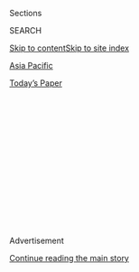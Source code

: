 <div id="app">

<div>

<div>

<div>

<div class="NYTAppHideMasthead css-1q2w90k e1suatyy0">

<div class="section css-ui9rw0 e1suatyy2">

<div class="css-eph4ug er09x8g0">

<div class="css-6n7j50">

</div>

<span class="css-1dv1kvn">Sections</span>

<div class="css-10488qs">

<span class="css-1dv1kvn">SEARCH</span>

</div>

[Skip to content](#site-content)[Skip to site index](#site-index)

</div>

<div id="masthead-section-label" class="css-1wr3we4 eaxe0e00">

[Asia
Pacific](https://www.nytimes3xbfgragh.onion/section/world/asia)

</div>

<div class="css-10698na e1huz5gh0">

</div>

</div>

<div id="masthead-bar-one" class="section hasLinks css-15hmgas e1csuq9d3">

<div class="css-uqyvli e1csuq9d0">

</div>

<div class="css-1uqjmks e1csuq9d1">

</div>

<div class="css-9e9ivx">

[](https://myaccount.nytimes3xbfgragh.onion/auth/login?response_type=cookie&client_id=vi)

</div>

<div class="css-1bvtpon e1csuq9d2">

[Today’s
Paper](https://www.nytimes3xbfgragh.onion/section/todayspaper)

</div>

</div>

</div>

</div>

<div data-aria-hidden="false">

<div id="site-content" data-role="main">

<div>

<div class="css-1aor85t" style="opacity:0.000000001;z-index:-1;visibility:hidden">

<div class="css-1hqnpie">

<div class="css-epjblv">

<span class="css-17xtcya">[Asia
Pacific](/section/world/asia)</span><span class="css-x15j1o">|</span><span class="css-fwqvlz">In
Blow to Taiwan, Solomon Islands Is Said to Switch Relations to
China</span>

</div>

<div class="css-k008qs">

<div class="css-1iwv8en">

<span class="css-18z7m18"></span>

<div>

</div>

</div>

<span class="css-1n6z4y">https://nyti.ms/34GpJnE</span>

<div class="css-1705lsu">

<div class="css-4xjgmj">

<div class="css-4skfbu" data-role="toolbar" data-aria-label="Social Media Share buttons, Save button, and Comments Panel with current comment count" data-testid="share-tools">

  - 
  - 
  - 
  - 
    
    <div class="css-6n7j50">
    
    </div>

  - 

</div>

</div>

</div>

</div>

</div>

</div>

<div id="NYT_TOP_BANNER_REGION" class="css-13pd83m">

</div>

<div id="top-wrapper" class="css-1sy8kpn">

<div id="top-slug" class="css-l9onyx">

Advertisement

</div>

[Continue reading the main
story](#after-top)

<div class="ad top-wrapper" style="text-align:center;height:100%;display:block;min-height:250px">

<div id="top" class="place-ad" data-position="top" data-size-key="top">

</div>

</div>

<div id="after-top">

</div>

</div>

<div id="sponsor-wrapper" class="css-1hyfx7x">

<div id="sponsor-slug" class="css-19vbshk">

Supported by

</div>

[Continue reading the main
story](#after-sponsor)

<div id="sponsor" class="ad sponsor-wrapper" style="text-align:center;height:100%;display:block">

</div>

<div id="after-sponsor">

</div>

</div>

<div class="css-1vkm6nb ehdk2mb0">

# In Blow to Taiwan, Solomon Islands Is Said to Switch Relations to China

</div>

<div class="css-79elbk" data-testid="photoviewer-wrapper">

<div class="css-z3e15g" data-testid="photoviewer-wrapper-hidden">

</div>

<div class="css-1a48zt4 ehw59r15" data-testid="photoviewer-children">

![<span class="css-16f3y1r e13ogyst0" data-aria-hidden="true">Parliament
House in Honiara, Solomon Islands, at center left. The Pacific
archipelago nation has been one of just a few countries with official
relations with
Taiwan.</span><span class="css-cnj6d5 e1z0qqy90" itemprop="copyrightHolder"><span class="css-1ly73wi e1tej78p0">Credit...</span><span><span>Robert
Taupongi/Agence France-Presse — Getty
Images</span></span></span>](https://static01.graylady3jvrrxbe.onion/images/2019/09/16/world/16taiwan/merlin_153900630_4b389913-e138-488d-9dac-509f01e40269-articleLarge.jpg?quality=75&auto=webp&disable=upscale)

</div>

</div>

<div class="css-xt80pu e12qa4dv0">

<div class="css-18e8msd">

<div class="css-vp77d3 epjyd6m0">

<div class="css-1baulvz">

By <span class="css-1baulvz last-byline" itemprop="name">Chris
Horton</span>

</div>

</div>

  - 
    
    <div class="css-ld3wwf e16638kd2">
    
    Sept. 16,
    2019
    
    </div>

  - 
    
    <div class="css-4xjgmj">
    
    <div class="css-d8bdto" data-role="toolbar" data-aria-label="Social Media Share buttons, Save button, and Comments Panel with current comment count" data-testid="share-tools">
    
      - 
      - 
      - 
      - 
        
        <div class="css-6n7j50">
        
        </div>
    
      - 
    
    </div>
    
    </div>

</div>

<div class="css-tk9fsr">

[阅读简体中文版](https://cn.nytimes3xbfgragh.onion/asia-pacific/20190917/solomon-islands-taiwan-china/ "Read in Simplified Chinese")[閱讀繁體中文版](https://cn.nytimes3xbfgragh.onion/asia-pacific/20190917/solomon-islands-taiwan-china/zh-hant/ "Read in Traditional Chinese")

</div>

</div>

<div class="section meteredContent css-1r7ky0e" name="articleBody" itemprop="articleBody">

<div class="css-1fanzo5 StoryBodyCompanionColumn">

<div class="css-53u6y8">

DULAN, Taiwan — The Solomon Islands has reportedly decided to break
diplomatic relations with the government of Taiwan in order to establish
official ties with China, dealing a blow to both Taipei’s global
standing and Washington’s regional diplomacy in the Pacific.

Joseph Wu, the Taiwanese foreign minister, said at a news conference on
Monday that Taiwan had learned that the Solomons, an archipelago east of
Australia, had chosen to end 36 years of recognition of Taiwan’s
government, leaving only 16 countries that maintain official relations
with Taipei. These countries are the most likely to speak up for Taiwan
in international bodies such as the United Nations General Assembly,
where Taipei is not a member.

For the United States, the [Solomons’
decision](https://www.nytimes3xbfgragh.onion/2019/09/05/world/asia/taiwan-solomon-islands.html)
is a setback in its effort to prevent China from continuing to make
diplomatic inroads among island nations in the Pacific, a region of
increasing geostrategic competition between Washington and Beijing. Five
of the nations that still have diplomatic ties with Taiwan are in the
region.

China’s Communist Party claims self-governing Taiwan as its territory,
but has never ruled it. Beijing has intensified its efforts to peel off
Taiwan’s remaining official allies, and some have found China’s economic
might too much to resist.

</div>

</div>

<div class="css-1fanzo5 StoryBodyCompanionColumn">

<div class="css-53u6y8">

In a statement, Taiwan’s Ministry of Foreign Affairs accused China of
bribing Solomons politicians [to abandon
Taipei](https://www.nytimes3xbfgragh.onion/2019/03/20/world/asia/taiwan-south-pacific-tsai-ing-wen-china.html)
in the run-up to the 70th anniversary on Oct. 1 of the founding of the
People’s Republic of China under the Communist Party.

“The government of China has once again resorted to dollar diplomacy and
false promises of large amounts of foreign assistance to buy off a small
number of politicians, so as to ensure that the government of Solomon
Islands adopted a resolution to terminate relations with Taiwan before
China’s National Day,” the statement said. “Beijing’s purpose is to
diminish Taiwan’s international presence, hurt the Taiwanese people, and
gradually suppress and eliminate Taiwan’s sovereignty.”

Washington broke official ties with Taipei in 1979 in order to establish
diplomatic relations with Beijing as a Cold War counterweight against
the Soviet Union. But Taiwan has remained an important, if unofficial,
American ally in East Asia.

Relations with Taiwan have grown significantly stronger since President
Tsai Ing-wen took office in 2016, followed by President Trump’s
inauguration in early 2017. The United States has authorized two major
potential arms sales to Taiwan in recent months.

Both Ms. Tsai and Mr. Trump are facing re-election challenges next year,
with Taiwan’s presidential and legislative elections scheduled for
January.

</div>

</div>

<div class="css-1fanzo5 StoryBodyCompanionColumn">

<div class="css-53u6y8">

“It is absolutely evident that China, through this case, deliberately
seeks to influence Taiwan’s upcoming presidential and legislative
elections,” the Ministry of Foreign Affairs statement said.

Ms. Tsai’s challenger, Han Kuo-yu, the China-friendly mayor of the city
of Kaohsiung in Taiwan’s south, has attacked her over deteriorating
cross-strait relations, even though Beijing has ignored her calls for
dialogue since she became president.

Shortly after the announcement about the Solomons, Mr. Han’s campaign
office released a statement criticizing both China and Ms. Tsai.

“We strongly suggest that the president find concrete steps to stop the
domino effects of allies’ diplomatic de-recognition, thus safeguarding
the R.O.C.’s sovereignty as she has promised,” the statement said,
referring to the Republic of China, the official name for Taiwan — and
the government that lost the Chinese civil war in the 1940s.

On Monday, Ms. Tsai acknowledged that the Solomons’ decision was a
letdown.

“Changes in the diplomatic arena are indeed challenging,” she said. “But
Taiwan still has many friends around the world willing to stand with us,
and we are not alone.”

Ms. Tsai also pushed back against a standing offer by the Chinese
leader, Xi Jinping, in which Beijing would administer Taiwan under the
“one country, two systems” model that China uses to preside over Hong
Kong.

For months, Hong Kong has been roiled by protests against its eroding
semi-autonomy under the system, a model that Mr. Han appeared to tacitly
endorse earlier this year when he met with Hong Kong’s chief executive,
Carrie Lam, and Beijing’s top official in Hong Kong, Wang Zhimin. He
later met with the director of China’s Taiwan Affairs Office, Liu Jieyi.

“China has sought to damage the morale of the Taiwanese people and force
Taiwan to accept ‘one country, two systems,’ ” Ms. Tsai said. “I am
confident that the 23 million people of Taiwan have this to say in
response: ‘Not a chance.’ ”

</div>

</div>

</div>

<div>

</div>

<div>

</div>

<div>

</div>

<div>

<div id="bottom-wrapper" class="css-1ede5it">

<div id="bottom-slug" class="css-l9onyx">

Advertisement

</div>

[Continue reading the main
story](#after-bottom)

<div id="bottom" class="ad bottom-wrapper" style="text-align:center;height:100%;display:block;min-height:90px">

</div>

<div id="after-bottom">

</div>

</div>

</div>

</div>

</div>

## Site Index

<div>

</div>

## Site Information Navigation

  - [© <span>2020</span> <span>The New York Times
    Company</span>](https://help.nytimes3xbfgragh.onion/hc/en-us/articles/115014792127-Copyright-notice)

<!-- end list -->

  - [NYTCo](https://www.nytco.com/)
  - [Contact
    Us](https://help.nytimes3xbfgragh.onion/hc/en-us/articles/115015385887-Contact-Us)
  - [Work with us](https://www.nytco.com/careers/)
  - [Advertise](https://nytmediakit.com/)
  - [T Brand Studio](http://www.tbrandstudio.com/)
  - [Your Ad
    Choices](https://www.nytimes3xbfgragh.onion/privacy/cookie-policy#how-do-i-manage-trackers)
  - [Privacy](https://www.nytimes3xbfgragh.onion/privacy)
  - [Terms of
    Service](https://help.nytimes3xbfgragh.onion/hc/en-us/articles/115014893428-Terms-of-service)
  - [Terms of
    Sale](https://help.nytimes3xbfgragh.onion/hc/en-us/articles/115014893968-Terms-of-sale)
  - [Site
    Map](https://spiderbites.nytimes3xbfgragh.onion)
  - [Help](https://help.nytimes3xbfgragh.onion/hc/en-us)
  - [Subscriptions](https://www.nytimes3xbfgragh.onion/subscription?campaignId=37WXW)

</div>

</div>

</div>

</div>
